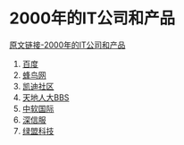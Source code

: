 # 2000年的IT公司和产品

[原文链接-2000年的IT公司和产品](https://www.it-this-year.com/2020/01/22/70)


1. [百度](https://www.it-this-year.com/2020/04/23/181)
2. [蜂鸟网](https://www.it-this-year.com/2020/04/23/180)
3. [凯迪社区](https://www.it-this-year.com/2020/04/23/184)
4. [天地人大BBS](https://www.it-this-year.com/2020/04/23/185)
5. [中软国际](https://www.it-this-year.com/2020/04/23/188)
6. [深信服]()
7. [绿盟科技]()